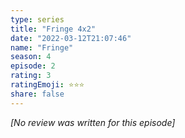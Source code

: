 ```yaml
---
type: series
title: "Fringe 4x2"
date: "2022-03-12T21:07:46"
name: "Fringe"
season: 4
episode: 2
rating: 3
ratingEmoji: ⭐️⭐️⭐️
share: false
---
```


*[No review was written for this episode]*
